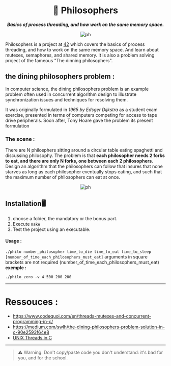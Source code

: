<h1 align="center">
	📖 Philosophers
</h1>

<p align="center">
	<b><i>Basics of process threading, and how work on the same memory space.</i></b><br>
</p>
<p align="center">
<img alt="ph" src="https://www.en-attendant-nadeau.fr/wp-content/uploads/2019/05/voltaire_categorie.jpg" />
</p>

Philosophers is a project at [42](https://www.42.fr/42-network/) which covers the basics of process threading, and how to work on the same memory space. And learn about mutexes, semaphores, and shared memory. It is also a problem solving project of the fameous "The dinning philosophers". 

## the dining philosophers problem :
In computer science, the dining philosophers problem is an example problem often used in concurrent algorithm design to illustrate synchronization issues and techniques for resolving them.

It was originally formulated in  _1965 by Edsger Dijkstra_  as a student exam exercise, presented in terms of computers competing for access to tape drive peripherals. Soon after, Tony Hoare gave the problem its present formulation

### The scene :

There are N philosphers sitting around a circular table eating spaghetti and discussing philosophy. The problem is that **each philosopher needs 2 forks to eat, and there are only N forks, one between each 2 philosophers**. Design an algorithm that the philosophers can follow that insures that none starves as long as each philosopher eventually stops eating, and such that the maximum number of philosophers can eat at once.

<p align="center">
<img alt="ph" src="https://static.javatpoint.com/operating-system/images/os-dining-philosophers-problem2.png" />
</p>

## Installation🖥️

 1. choose a folder, the mandatory or the bonus part.
 2. Execute `make`
 3. Test the project using an executable.
 #### Usage :
 `./philo number_philosopher time_to_die time_to_eat time_to_sleep [number_of_time_each_philosophers_must_eat]` arguments in square brackets are not required (number_of_time_each_philosophers_must_eat)
 **exemple :**

`./philo_zero -v 4 500 200 200`

---

# Ressouces :
- https://www.codequoi.com/en/threads-mutexes-and-concurrent-programming-in-c/
- https://medium.com/swlh/the-dining-philosophers-problem-solution-in-c-90e2593f64e8
- [UNIX Threads in C](https://www.youtube.com/watch?v=d9s_d28yJq0&list=PLfqABt5AS4FmuQf70psXrsMLEDQXNkLq2)
---
> ⚠️  Warning: Don't copy/paste code you don't understand: it's bad for you, and for the school.
